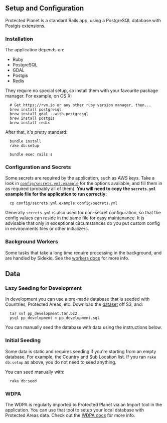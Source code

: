 ## Setup and Configuration

Protected Planet is a standard Rails app, using a PostgreSQL database with
Postgis extensions.

### Installation

The application depends on:

* Ruby
* PostgreSQL
* GDAL
* Postgis
* Redis

They require no special setup, so install them with your favourite
package manager. For example, on OS X:

```
  # Get https://rvm.io or any other ruby version manager, then...
  brew install postgresql
  brew install gdal --with-postgresql
  brew install postgis
  brew install redis
```

After that, it's pretty standard:

```
  bundle install
  rake db:setup

  bundle exec rails s
```

### Configuration and Secrets

Some secrets are required by the application, such as AWS keys. Take a
look in [`config/secrets.yml.example`](config/secrets.yml.example) for
the options available, and fill them in as required (probably all of
them). **You will need to copy the `secrets.yml` example file for the
application to run correctly:**

```
  cp config/secrets.yml.example config/secrets.yml
```

Generally `secrets.yml` is also used for non-secret configuration, so
that the config values can reside in the same file for easy maintenance.
It is advisable that only in exceptional circumstances do you put custom
config in environments files or other initializers.

### Background Workers

Some tasks that take a long time require processing in the background,
and are handled by Sidekiq. See the [workers docs](workers.md) for more
info.

## Data

### Lazy Seeding for Development

In development you can use a pre-made database that is seeded with Countries,
Protected Areas, etc. Download the
[dataset](http://protectedplanet.s3.amazonaws.com/pp_development.tar.bz2) off
S3, and:

```
  tar xvf pp_development.tar.bz2
  psql pp_development < pp_development.sql
```

You can manually seed the database with data using the instructions below.

### Initial Seeding

Some data is static and requires seeding if you're starting from an
empty database. For example, the Country and Sub Location list. If you
ran `rake db:setup` as above, you do not need to seed anything.

You can seed manually with:

```
  rake db:seed
```

### WDPA

The WDPA is regularly imported to Protected Planet via an Import tool in
the application. You can use that tool to setup your local database with
Protected Areas data. Check out the [WDPA docs](wdpa.md) for more info.
